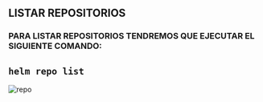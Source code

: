 ## **LISTAR REPOSITORIOS**


### **PARA LISTAR REPOSITORIOS TENDREMOS QUE EJECUTAR EL SIGUIENTE COMANDO:**

## `helm repo list`

![repo](https://user-images.githubusercontent.com/72433702/152122260-5b445fae-2202-4881-9052-2fb07a81ea13.PNG)

